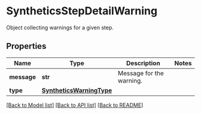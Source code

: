# SyntheticsStepDetailWarning

Object collecting warnings for a given step.
## Properties
Name | Type | Description | Notes
------------ | ------------- | ------------- | -------------
**message** | **str** | Message for the warning. | 
**type** | [**SyntheticsWarningType**](SyntheticsWarningType.md) |  | 

[[Back to Model list]](README.md#documentation-for-models) [[Back to API list]](README.md#documentation-for-api-endpoints) [[Back to README]](README.md)



